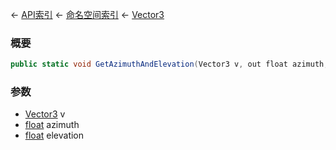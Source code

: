 ← [API索引](Api-Index) ← [命名空间索引](Namespace-Index) ← [Vector3](VRageMath.Vector3)

### 概要

```csharp
public static void GetAzimuthAndElevation(Vector3 v, out float azimuth, out float elevation)
```

### 参数

* [Vector3](VRageMath.Vector3) v
* [float](https://docs.microsoft.com/en-us/dotnet/api/System.Single?view=netframework-4.6) azimuth
* [float](https://docs.microsoft.com/en-us/dotnet/api/System.Single?view=netframework-4.6) elevation
